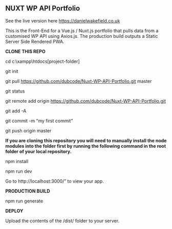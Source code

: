## NUXT WP API Portfolio

See the live version here https://danielwakefield.co.uk

This is the Front-End for a Vue.js / Nuxt.js portfolio that pulls data from a customised WP API using Axios.js.
The production build outputs a Static Server Side Rendered PWA.

**CLONE THIS REPO**

cd c:\xampp\htdocs\[project-folder]

git init

git pull https://github.com/dubcode/Nuxt-WP-API-Portfolio.git master

git status

git remote add origin https://github.com/dubcode/Nuxt-WP-API-Portfolio.git

git add -A

git commit -m “my first commit”

git push origin master

**If you are cloning this repository you will need to manually install the node modules into the folder first by running the following command in the root folder of your local repository.**

npm install

npm run dev

Go to http://localhost:3000/” to view your app.

**PRODUCTION BUILD**

npm run generate

**DEPLOY**

Upload the contents of the /dist/ folder to your server.

